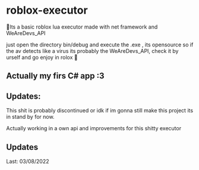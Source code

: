 # roblox-executor
👊Its a basic roblox lua executor made with net framework and WeAreDevs_API


just open the directory bin/debug and execute the .exe , its opensource so if the av detects like a virus its probably the WeAreDevs_API, check it by urself and go enjoy in rolox 👊


## Actually my firs C# app :3 


## Updates:

This shit is probably discontinued or idk if im gonna still make this project its in stand by for now.

Actually working in a own api and improvements for this shitty executor

## Updates

Last: 03/08/2022
